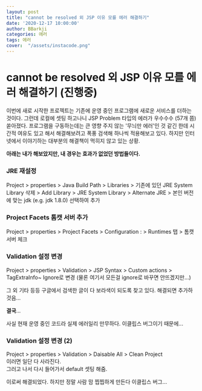 ```yaml
---
layout: post
title: "cannot be resolved 외 JSP 이유 모를 에러 해결하기"
date: '2020-12-17 10:00:00'
author: BBarkji
categories: 에러
tags: 에러
cover:  "/assets/instacode.png"
---
```




# cannot be resolved 외 JSP 이유 모를 에러 해결하기 (진행중)


이번에 새로 시작한 프로젝트는 기존에 운영 중인 프로그램에 새로운 서비스를 더하는 것이다. 그런데 로컬에 셋팅 하고나니 JSP Problem 타입의 에러가 우수수수 (57개 쯤) 쏟아졌다. 프로그램을 구동하는데는 큰 영향 주지 않는 '무늬만 에러'인 것 같긴 한데 시간적 여유도 있고 해서 해결해보려고 폭풍 검색해 하나씩 적용해보고 있다. 하지만 인터넷에서 이야기하는 대부분의 해결책이 먹히지 않고 있는 상황. 


**아래는 내가 해보았지만, 내 경우는 효과가 없었던 방법들이다.**


### JRE 재설정  
Project > properties > Java Build Path > Libraries > 기존에 있던 JRE System Library 삭제 > Add Library > JRE System Library > Alternate JRE > 본인 버전에 맞는 jdk (e.g. jdk 1.8.0) 선택하여 추가


### Project Facets 톰캣 서버 추가  
Project > properties > Project Facets > Configuration : <custom> > Runtimes 탭 > 톰캣 서버 체크 


### Validation 설정 변경  
Project > properties > Validation > JSP Syntax > Custom actions > TagExtraInfo~ Ignore로 변경 (물론 여기서 모든걸 ignore로 바꾸면 안뜨겠지만...)



그 외 기타 등등 구글에서 검색한 글이 다 보라색이 되도록 찾고 있다. 해결되면 추가하것음...  



**결국**...  
  
  
사실 현재 운영 중인 코드라 실제 에러일리 만무하다. 이클립스 버그이기 때문에...  
  
### Validation 설정 변경 (2)  
Project > properties > Validation > Daisable All > Clean Project  
이러면 일단 다 사라진다.  
그러고 나서 다시 들어가서 default 셋팅 해줌.  
  
  
이로써 해결되었다. 하지만 정말 사람 맘 찝찝하게 만든다 이클립스 버그... 
 




